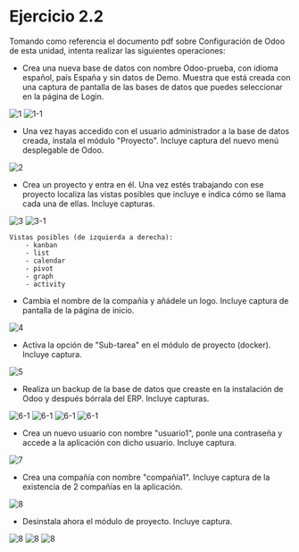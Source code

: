 # Ejercicio 2.2 


Tomando como referencia el documento pdf sobre Configuración de Odoo de esta unidad, intenta realizar las siguientes operaciones:


 - Crea una nueva base de datos con nombre Odoo-prueba, con idioma español, país España y sin datos de Demo. Muestra que está creada con una captura de pantalla de las bases de datos que puedes seleccionar en la página de Login.

![1](./assets/2-2/1.jpg)
![1-1](./assets/2-2/1-1.jpg)



 - Una vez hayas accedido con el usuario administrador a la base de datos creada, instala el módulo "Proyecto". Incluye captura del nuevo menú desplegable de Odoo.

![2](./assets/2-2/2.jpg)

 - Crea un proyecto y entra en él. Una vez estés trabajando con ese proyecto localiza las vistas posibles que incluye e indica cómo se llama cada una de ellas. Incluye capturas.

![3](./assets/2-2/3.jpg)
![3-1](./assets/2-2/3-1.jpg)

    Vistas posibles (de izquierda a derecha):  
        - kanban
        - list
        - calendar
        - pivot
        - graph
        - activity



 - Cambia el nombre de la compañía y añádele un logo. Incluye captura de pantalla de la página de inicio.

![4](./assets/2-2/4.jpg)


 - Activa la opción de "Sub-tarea" en el módulo de proyecto (docker). Incluye captura.

![5](./assets/2-2/5.jpg)


 - Realiza un backup de la base de datos que creaste en la instalación de Odoo y después bórrala del ERP. Incluye capturas.

![6-1](./assets/2-2/6-1.png)
![6-1](./assets/2-2/6-2.png)
![6-1](./assets/2-2/6-3.png)
![6-1](./assets/2-2/6-4.png)



 - Crea un nuevo usuario con nombre "usuario1", ponle una contraseña y accede a la aplicación con dicho usuario. Incluye captura.


![7](./assets/2-2/7.png)



 - Crea una compañía con nombre "compañía1". Incluye captura de la existencia de 2 compañías en la aplicación.


![8](./assets/2-2/8.png)


 - Desinstala ahora el módulo de proyecto. Incluye captura.



![8](./assets/2-2/9-1.png)
![8](./assets/2-2/9-2.png)
![8](./assets/2-2/9-3.png)
